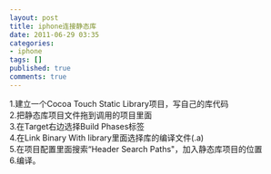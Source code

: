 ```yaml
---
layout: post
title: iphone连接静态库
date: 2011-06-29 03:35
categories:
- iphone
tags: []
published: true
comments: true
---
```

<p><p>1.建立一个Cocoa Touch Static Library项目，写自己的库代码<br />2.把静态库项目文件拖到调用的项目里面<br />3.在Target右边选择Build Phases标签<br />4.在Link Binary With library里面选择库的编译文件(.a)<br />5.在项目配置里面搜索“Header Search Paths"，加入静态库项目的位置<br />6.编译。</p></p>
